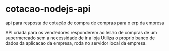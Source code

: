 # cotacao-nodejs-api
api para resposta de cotação de compra de compras para o erp da empresa

API criada para os vendedores responderem ao leilao de compras de um supermercado sem a necessidade de ir a loja
Utiliza o proprio banco de dados da aplicacao da empresa, roda no servidor local da empresa.
